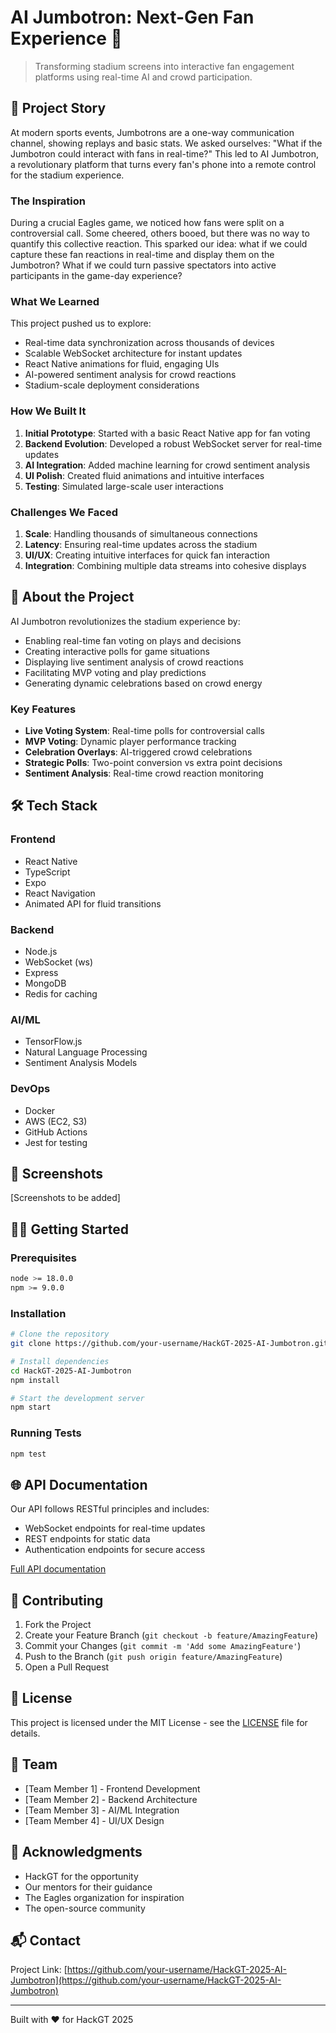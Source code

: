 # AI Jumbotron: Next-Gen Fan Experience 🏈

> Transforming stadium screens into interactive fan engagement platforms using real-time AI and crowd participation.

## 🌟 Project Story

At modern sports events, Jumbotrons are a one-way communication channel, showing replays and basic stats. We asked ourselves: "What if the Jumbotron could interact with fans in real-time?" This led to AI Jumbotron, a revolutionary platform that turns every fan's phone into a remote control for the stadium experience.

### The Inspiration

During a crucial Eagles game, we noticed how fans were split on a controversial call. Some cheered, others booed, but there was no way to quantify this collective reaction. This sparked our idea: what if we could capture these fan reactions in real-time and display them on the Jumbotron? What if we could turn passive spectators into active participants in the game-day experience?

### What We Learned

This project pushed us to explore:
- Real-time data synchronization across thousands of devices
- Scalable WebSocket architecture for instant updates
- React Native animations for fluid, engaging UIs
- AI-powered sentiment analysis for crowd reactions
- Stadium-scale deployment considerations

### How We Built It

1. **Initial Prototype**: Started with a basic React Native app for fan voting
2. **Backend Evolution**: Developed a robust WebSocket server for real-time updates
3. **AI Integration**: Added machine learning for crowd sentiment analysis
4. **UI Polish**: Created fluid animations and intuitive interfaces
5. **Testing**: Simulated large-scale user interactions

### Challenges We Faced

1. **Scale**: Handling thousands of simultaneous connections
2. **Latency**: Ensuring real-time updates across the stadium
3. **UI/UX**: Creating intuitive interfaces for quick fan interaction
4. **Integration**: Combining multiple data streams into cohesive displays

## 🚀 About the Project

AI Jumbotron revolutionizes the stadium experience by:
- Enabling real-time fan voting on plays and decisions
- Creating interactive polls for game situations
- Displaying live sentiment analysis of crowd reactions
- Facilitating MVP voting and play predictions
- Generating dynamic celebrations based on crowd energy

### Key Features

- **Live Voting System**: Real-time polls for controversial calls
- **MVP Voting**: Dynamic player performance tracking
- **Celebration Overlays**: AI-triggered crowd celebrations
- **Strategic Polls**: Two-point conversion vs extra point decisions
- **Sentiment Analysis**: Real-time crowd reaction monitoring

## 🛠 Tech Stack

### Frontend
- React Native
- TypeScript
- Expo
- React Navigation
- Animated API for fluid transitions

### Backend
- Node.js
- WebSocket (ws)
- Express
- MongoDB
- Redis for caching

### AI/ML
- TensorFlow.js
- Natural Language Processing
- Sentiment Analysis Models

### DevOps
- Docker
- AWS (EC2, S3)
- GitHub Actions
- Jest for testing

## 📱 Screenshots

[Screenshots to be added]

## 🏃‍♂️ Getting Started

### Prerequisites
```bash
node >= 18.0.0
npm >= 9.0.0
```

### Installation
```bash
# Clone the repository
git clone https://github.com/your-username/HackGT-2025-AI-Jumbotron.git

# Install dependencies
cd HackGT-2025-AI-Jumbotron
npm install

# Start the development server
npm start
```

### Running Tests
```bash
npm test
```

## 🌐 API Documentation

Our API follows RESTful principles and includes:
- WebSocket endpoints for real-time updates
- REST endpoints for static data
- Authentication endpoints for secure access

[Full API documentation](./hackgt2025-main/api-docs.md)

## 🤝 Contributing

1. Fork the Project
2. Create your Feature Branch (`git checkout -b feature/AmazingFeature`)
3. Commit your Changes (`git commit -m 'Add some AmazingFeature'`)
4. Push to the Branch (`git push origin feature/AmazingFeature`)
5. Open a Pull Request

## 📄 License

This project is licensed under the MIT License - see the [LICENSE](LICENSE) file for details.

## 👥 Team

- [Team Member 1] - Frontend Development
- [Team Member 2] - Backend Architecture
- [Team Member 3] - AI/ML Integration
- [Team Member 4] - UI/UX Design

## 🙏 Acknowledgments

- HackGT for the opportunity
- Our mentors for their guidance
- The Eagles organization for inspiration
- The open-source community

## 📬 Contact

Project Link: [https://github.com/your-username/HackGT-2025-AI-Jumbotron](https://github.com/your-username/HackGT-2025-AI-Jumbotron)

---

Built with ❤️ for HackGT 2025